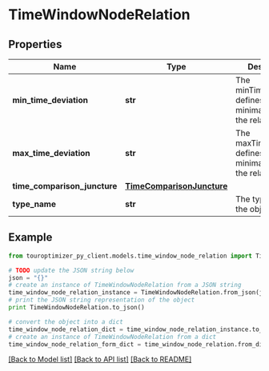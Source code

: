 # TimeWindowNodeRelation


## Properties

Name | Type | Description | Notes
------------ | ------------- | ------------- | -------------
**min_time_deviation** | **str** | The minTimeDeviation defines the minimal time of the relation. | 
**max_time_deviation** | **str** | The maxTimeDeviation defines the minimal time of the relation. | 
**time_comparison_juncture** | [**TimeComparisonJuncture**](TimeComparisonJuncture.md) |  | [optional] 
**type_name** | **str** | The typeName of the object | [default to 'TimeWindow']

## Example

```python
from touroptimizer_py_client.models.time_window_node_relation import TimeWindowNodeRelation

# TODO update the JSON string below
json = "{}"
# create an instance of TimeWindowNodeRelation from a JSON string
time_window_node_relation_instance = TimeWindowNodeRelation.from_json(json)
# print the JSON string representation of the object
print TimeWindowNodeRelation.to_json()

# convert the object into a dict
time_window_node_relation_dict = time_window_node_relation_instance.to_dict()
# create an instance of TimeWindowNodeRelation from a dict
time_window_node_relation_form_dict = time_window_node_relation.from_dict(time_window_node_relation_dict)
```
[[Back to Model list]](../README.md#documentation-for-models) [[Back to API list]](../README.md#documentation-for-api-endpoints) [[Back to README]](../README.md)


